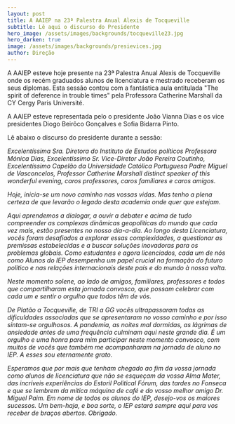 ```yaml
---
layout: post
title: A AAIEP na 23ª Palestra Anual Alexis de Tocqueville
subtitle: Lê aqui o discurso do Presidente
hero_image: /assets/images/backgrounds/tocqueville23.jpg
hero_darken: true
image: /assets/images/backgrounds/presievices.jpg
author: Direção
---
```


A AAIEP esteve hoje presente na 23ª Palestra Anual Alexis de Tocqueville onde os recém graduados alunos de licenciatura e mestrado receberam os seus diplomas. Esta sessão contou com a fantástica aula entitulada "The spirit of deference in trouble times" pela Professora Catherine Marshall da CY Cergy Paris Université. 

A AAIEP esteve representada pelo o presidente João Vianna Dias e os vice presidentes Diogo Beirôco Gonçalves e Sofia Bidarra Pinto. 

Lê abaixo o discurso do presidente durante a sessão: 

 *Excelentíssima Sra. Diretora do Instituto de Estudos políticos Professora Mónica Dias, Excelentíssimo Sr. Vice-Diretor João Pereira Coutinho, Excelentíssimo Capelão da Universidade Católica Portuguesa Padre Miguel de Vasconcelos, Professor Catherine Marshall distinct speaker of this wonderful evening, caros professores, caros familiares e caros amigos.* 
 
 *Hoje, inicia-se um novo caminho nas vossas vidas. Mas tenho a plena certeza de que levarão o legado desta academia onde quer que estejam.*
 
 *Aqui aprendemos a dialogar, a ouvir a debater e acima de tudo compreender as complexas dinâmicas geopolíticas do mundo que cada vez mais, estão presentes no nosso dia-a-dia. Ao longo desta Licenciatura, vocês foram desafiados a explorar essas complexidades, a questionar as premissas estabelecidas e a buscar soluções inovadoras para os problemas globais. Como estudantes e agora licenciados, cada um de nós como Alunos do IEP desempenha um papel crucial na formação do futuro político e nas relações internacionais deste país e do mundo à nossa volta.* 
 
 *Neste momento solene, ao lado de amigos, familiares, professores e todos que compartilharam esta jornada convosco, que possam celebrar com cada um e sentir o orgulho que todos têm de vós.*

 *De Platão a Tocqueville, de TRI a GG vocês ultrapassaram todas as dificuldades associadas que se apresentaram no vosso caminho e por isso sintam-se orgulhosos. A pandemia, as noites mal dormidas, as lágrimas de ansiedade antes de uma frequência culminam aqui neste grande dia. É um orgulho e uma honra para mim participar neste momento convosco, com muitos de vocês que também me acompanharam na jornada de aluno no IEP. A esses sou eternamente grato.* 
 
 *Esperamos que por mais que tenham chegado ao fim da vossa jornada como alunos de licenciatura que não se esqueçam da vossa Alma Mater, das incríveis experiências do Estoril Political Fórum, das tardes no Fonseca e que se lembrem da mítica máquina de café e do vosso melhor amigo Dr. Miguel Paim. Em nome de todos os alunos do IEP, desejo-vos os maiores sucessos. Um bem-haja, e boa sorte, o IEP estará sempre aqui para vos receber de braços abertos. Obrigado.*
